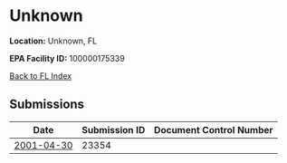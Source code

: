 # Unknown

**Location:** Unknown, FL

**EPA Facility ID:** 100000175339

[Back to FL Index](../../index.md)

## Submissions

| Date | Submission ID | Document Control Number |
|------|--------------|-------------------------|
| [2001-04-30](submissions/23354.md) | 23354 |  |
